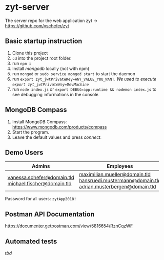 # zyt-server
The server repo for the web application zyt -> https://github.com/vschefer/zyt

## Basic startup instruction
  1. Clone this project
  2. ```cd``` into the project root folder.
  3. run ```npm i```
  4. Install *mongodb* locally (not with npm)
  5. run ```mongod``` or ```sudo service mongod start``` to start the daemon
  6. run ```export zyt_jwtPrivateKey=ANY_VALUE_YOU_WANT```. *We used to execute ```export zyt_jwtPrivateKey=DevMachine```*
  7. run ```node index.js``` or ```export DEBUG=app:runtime && nodemon index.js``` to see debugging informations in the console.

## MongoDB Compass

1. Install MongoDB Compass: https://www.mongodb.com/products/compass
2. Start the program.
3. Leave the default values and press *connect*.

## Demo Users

| Admins                                                       | Employees                                                    |
| ------------------------------------------------------------ | ------------------------------------------------------------ |
| vanessa.schefer@domain.tld<br />michael.fischer@domain.tld<br/> | maximilian.mueller@domain.tld<br />hansruedi.mustermann@domain.tld<br />adrian.musterbergen@domain.tld |

Password for all users: ```zytApp2018!```

## Postman API Documentation

https://documenter.getpostman.com/view/5816654/RznCqzWF

## Automated tests

*tbd*